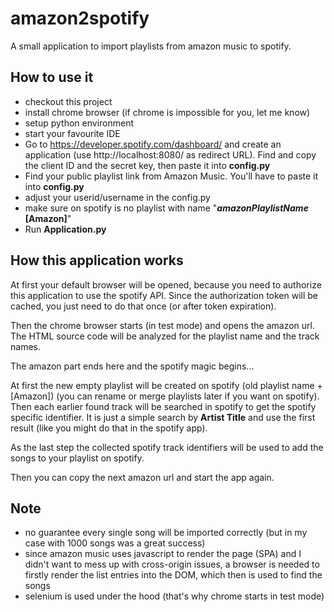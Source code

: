 # amazon2spotify
A small application to import playlists from amazon music to spotify.

## How to use it
* checkout this project
* install chrome browser (if chrome is impossible for you, let me know)
* setup python environment
* start your favourite IDE 
* Go to https://developer.spotify.com/dashboard/ and create an application (use http://localhost:8080/ as redirect URL). Find and copy the client ID and the secret key, then paste it into **config.py**
* Find your public playlist link from Amazon Music. You'll have to paste it into **config.py**
* adjust your userid/username in the config.py
* make sure on spotify is no playlist with name "<b>*amazonPlaylistName* [Amazon]</b>"
* Run **Application.py**

## How this application works
At first your default browser will be opened, because you need to authorize this application to use the spotify API. 
Since the authorization token will be cached, you just need to do that once (or after token expiration).

Then the chrome browser starts (in test mode) and opens the amazon url. 
The HTML source code will be analyzed for the playlist name and the track names.

The amazon part ends here and the spotify magic begins...

At first the new empty playlist will be created on spotify (old playlist name + [Amazon]) (you can rename or merge playlists later if you want on spotify).
Then each earlier found track will be searched in spotify to get the spotify specific identifier. 
It is just a simple search by **Artist Title** and use the first result (like you might do that in the spotify app).

As the last step the collected spotify track identifiers will be used to add the songs to your playlist on spotify.

Then you can copy the next amazon url and start the app again.  


## Note
* no guarantee every single song will be imported correctly (but in my case with 1000 songs was a great success)
* since amazon music uses javascript to render the page (SPA) and I didn't want to mess up with cross-origin issues, 
a browser is needed to firstly render the list entries into the DOM, which then is used to find the songs
* selenium is used under the hood (that's why chrome starts in test mode)

